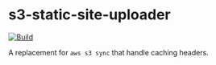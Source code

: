 # s3-static-site-uploader

[![Build](https://github.com/pmuller/website/actions/workflows/build-s3-static-site-uploader.yaml/badge.svg?branch=develop)](https://github.com/pmuller/website/actions/workflows/build-s3-static-site-uploader.yaml)

A replacement for `aws s3 sync` that handle caching headers.
